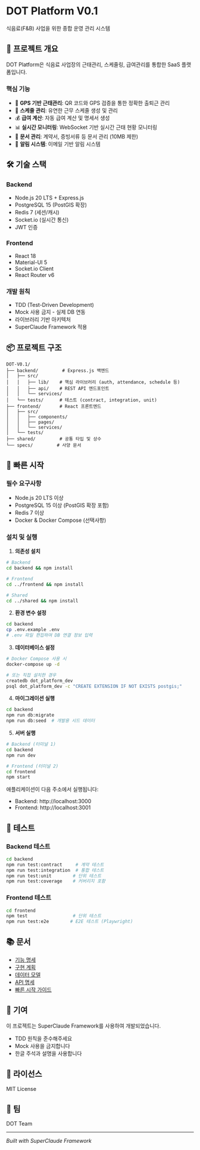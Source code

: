 # DOT Platform V0.1

식음료(F&B) 사업을 위한 종합 운영 관리 시스템

## 🚀 프로젝트 개요

DOT Platform은 식음료 사업장의 근태관리, 스케줄링, 급여관리를 통합한 SaaS 플랫폼입니다.

### 핵심 기능
- 📍 **GPS 기반 근태관리**: QR 코드와 GPS 검증을 통한 정확한 출퇴근 관리
- 📅 **스케줄 관리**: 유연한 근무 스케줄 생성 및 관리
- 💰 **급여 계산**: 자동 급여 계산 및 명세서 생성
- 📊 **실시간 모니터링**: WebSocket 기반 실시간 근태 현황 모니터링
- 📄 **문서 관리**: 계약서, 증빙서류 등 문서 관리 (10MB 제한)
- 📧 **알림 시스템**: 이메일 기반 알림 시스템

## 🛠️ 기술 스택

### Backend
- Node.js 20 LTS + Express.js
- PostgreSQL 15 (PostGIS 확장)
- Redis 7 (세션/캐시)
- Socket.io (실시간 통신)
- JWT 인증

### Frontend
- React 18
- Material-UI 5
- Socket.io Client
- React Router v6

### 개발 원칙
- TDD (Test-Driven Development)
- Mock 사용 금지 - 실제 DB 연동
- 라이브러리 기반 아키텍처
- SuperClaude Framework 적용

## 📦 프로젝트 구조

```
DOT-V0.1/
├── backend/         # Express.js 백엔드
│   ├── src/
│   │   ├── lib/    # 핵심 라이브러리 (auth, attendance, schedule 등)
│   │   ├── api/    # REST API 엔드포인트
│   │   └── services/
│   └── tests/      # 테스트 (contract, integration, unit)
├── frontend/       # React 프론트엔드
│   ├── src/
│   │   ├── components/
│   │   ├── pages/
│   │   └── services/
│   └── tests/
├── shared/         # 공통 타입 및 상수
└── specs/         # 사양 문서

```

## 🚀 빠른 시작

### 필수 요구사항
- Node.js 20 LTS 이상
- PostgreSQL 15 이상 (PostGIS 확장 포함)
- Redis 7 이상
- Docker & Docker Compose (선택사항)

### 설치 및 실행

1. **의존성 설치**
```bash
# Backend
cd backend && npm install

# Frontend
cd ../frontend && npm install

# Shared
cd ../shared && npm install
```

2. **환경 변수 설정**
```bash
cd backend
cp .env.example .env
# .env 파일 편집하여 DB 연결 정보 입력
```

3. **데이터베이스 설정**
```bash
# Docker Compose 사용 시
docker-compose up -d

# 또는 직접 설치한 경우
createdb dot_platform_dev
psql dot_platform_dev -c "CREATE EXTENSION IF NOT EXISTS postgis;"
```

4. **마이그레이션 실행**
```bash
cd backend
npm run db:migrate
npm run db:seed  # 개발용 시드 데이터
```

5. **서버 실행**
```bash
# Backend (터미널 1)
cd backend
npm run dev

# Frontend (터미널 2)
cd frontend
npm start
```

애플리케이션이 다음 주소에서 실행됩니다:
- Backend: http://localhost:3000
- Frontend: http://localhost:3001

## 🧪 테스트

### Backend 테스트
```bash
cd backend
npm run test:contract     # 계약 테스트
npm run test:integration  # 통합 테스트
npm run test:unit        # 단위 테스트
npm run test:coverage    # 커버리지 포함
```

### Frontend 테스트
```bash
cd frontend
npm test                 # 단위 테스트
npm run test:e2e        # E2E 테스트 (Playwright)
```

## 📚 문서

- [기능 명세](specs/002-/spec.md)
- [구현 계획](specs/002-/plan.md)
- [데이터 모델](specs/002-/data-model.md)
- [API 명세](specs/002-/contracts/)
- [빠른 시작 가이드](specs/002-/quickstart.md)

## 🤝 기여

이 프로젝트는 SuperClaude Framework를 사용하여 개발되었습니다.
- TDD 원칙을 준수해주세요
- Mock 사용을 금지합니다
- 한글 주석과 설명을 사용합니다

## 📄 라이선스

MIT License

## 👥 팀

DOT Team

---

*Built with SuperClaude Framework*
